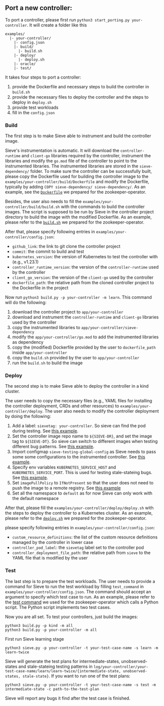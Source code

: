 ## Port a new controller:
To port a controller, please first run `python3 start_porting.py your-controller`.
It will create a folder like this
```
examples/
  |- your-controller/
    |- config.json
    |- build/
      |- build.sh  
    |- deploy/
      |- deploy.sh
    |- oracle/
    |- test/
```
It takes four steps to port a controller:
1. provide the Dockerfile and necessary steps to build the controller in `build.sh`
2. provide the necessary files to deploy the controller and the steps to deploy in `deploy.sh`
3. provide test workloads
4. fill in the `config.json`

### Build
The first step is to make Sieve able to instrument and build the controller image.

Sieve's instrumentation is automatic. It will download the `controller-runtime` and `client-go` libraries required by the controller, instrument the libraries and modify the `go.mod` file of the controller to point to the instrumented libraries. The instrumented libraries are stored in the `sieve-dependency/` folder. To make sure the controller can be successfully built, please copy the Dockerfile used for building the controller image to the `examples/your-controller/build/Dockerfile` and modify the Dockerfile, typically by adding `COPY sieve-dependency/ sieve-dependency/`. As an example, see the [`Dockerfile`](../examples/zookeeper-operator/build/Dockerfile#L17) we prepared for the zookeeper-operator.

Besides, the user also needs to fill the `examples/your-controller/build/build.sh` with the commands to build the controller images. The script is supposed to be run by Sieve in the controller project directory to build the image with the modified Dockerfile. As an example, please refer to the [`build.sh`](../examples/zookeeper-operator/build/build.sh) we prepared for the zookeeper-operator.

After that, please specify following entries in `examples/your-controller/config.json`:
- `github_link`: the link to git clone the controller project
- `commit`: the commit to build and test
- `kubernetes_version`: the version of Kubernetes to test the controller with (e.g., v1.23.1)
- `controller_runtime_version`: the version of the `controller-runtime` used by the controller
- `client_go_version`: the version of the `client-go` used by the controller
- `dockerfile_path`: the relative path from the cloned controller project to the Dockerfile in the project

Now run `python3 build.py -p your-controller -m learn`. This command will do the following:
1. download the controller project to `app/your-controller`
2. download and instrument the `controller-runtime` and `client-go` libraries used by the controller
3. copy the instrumented libraries to `app/your-controller/sieve-dependency`
4. modify the `app/your-controller/go.mod` to add the instrumented libraries as dependency
5. copy the (modified) Dockerfile provided by the user to `dockerfile_path` inside `app/your-controller`
6. copy the `build.sh` provided by the user to `app/your-controller`
7. run the `build.sh` to build the image


### Deploy
The second step is to make Sieve able to deploy the controller in a kind cluster.

The user needs to copy the necessary files (e.g., YAML files for installing the controller deployment, CRDs and other resources) to `examples/your-controller/deploy`. The user also needs to modify the controller deployment by doing the following:
1. Add a label: `sievetag: your-controller`. So sieve can find the pod during testing. See [this example](../examples/zookeeper-operator/deploy/default_ns/operator.yaml#L10).
2. Set the controller image repo name to `${SIEVE-DR}`, and set the image tag to `${SIEVE-DT}`. So sieve can switch to different images when testing different bug patterns. See [this example](../examples/zookeeper-operator/deploy/default_ns/operator.yaml#L21).
3. Import configmap `sieve-testing-global-config` as Sieve needs to pass some some configurations to the instrumented controller. See [this example](../examples/zookeeper-operator/deploy/default_ns/operator.yaml#L44).
4. Specify env variables `KUBERNETES_SERVICE_HOST` and `KUBERNETES_SERVICE_PORT`. This is used for testing stale-stateing bugs. See [this example](../examples/zookeeper-operator/deploy/default_ns/operator.yaml#L39).
5. Set `imagePullPolicy` to `IfNotPresent` so that the user does not need to push the image to a remote registry. See [this example](../examples/zookeeper-operator/deploy/default_ns/operator.yaml#L27)
6. Set all the namespace to `default` as for now Sieve can only work with the default namespace

After that, please fill the `examples/your-controller/deploy/deploy.sh` with the steps to deploy the controller to a Kubernetes cluster. As an example, please refer to the [`deploy.sh`](../examples/zookeeper-operator/deploy/deploy.sh) we prepared for the zookeeper-operator.

please specify following entries in `examples/your-controller/config.json`:
- `custom_resource_definitions`: the list of the custom resource definitions managed by the controller in lower case
- `controller_pod_label`: the `sievetag` label set to the controller pod
- `controller_deployment_file_path`: the relative path from `sieve` to the YAML file that is modified by the user

### Test
The last step is to prepare the test workloads. The user needs to provide a command for Sieve to run the test workload by filling `test_command` in `examples/your-controller/config.json`. The command should accept an argument to specify which test case to run. As an example, please refer to the [test command](../examples/zookeeper-operator/config.json#L8) we used for the zookeeper-operator which calls a Python script. The Python script implements two test cases.


Now you are all set. To test your controllers, just build the images:
```
python3 build.py -p kind -m all
python3 build.py -p your-controller -m all
```
First run Sieve learning stage
```
python3 sieve.py -p your-controller -t your-test-case-name -s learn -m learn-twice
```
Sieve will generate the test plans for intermediate-states, unobserved-states and stale-stateing testing patterns in `log/your-controller/your-test-case-name/learn/learn-twice/{intermediate-state, unobserved-states, stale-state}`.
If you want to run one of the test plans:
```
python3 sieve.py -p your-controller -t your-test-case-name -s test -m intermediate-state -c path-to-the-test-plan
```
Sieve will report any bugs it find after the test case is finished.

